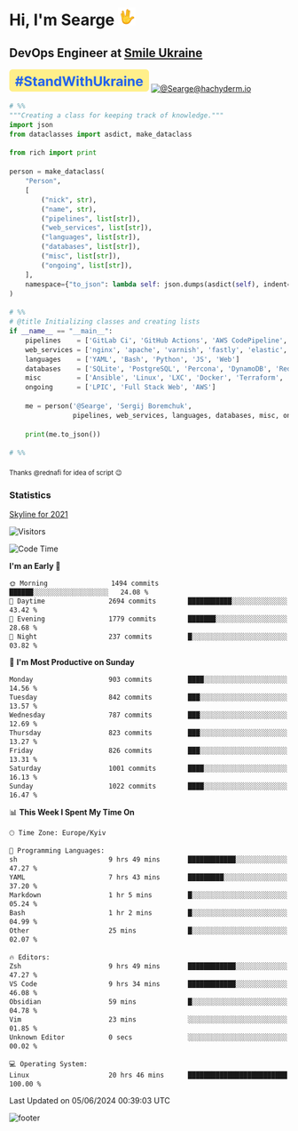 # Hi, I'm Searge <img src="images/vulcan.webp" style="display: inline-block; margin: 0; height: 2rem" alt="Vulcan salute" />

## DevOps Engineer at [Smile Ukraine](https://smile-ukraine.com/en)

[![Stand With Ukraine](https://raw.githubusercontent.com/vshymanskyy/StandWithUkraine/main/badges/StandWithUkraine.svg)](https://stand-with-ukraine.pp.ua)
<a rel="me" href="https://hachyderm.io/@Searge">![@Searge@hachyderm.io](https://img.shields.io/badge/-@Searge-%232B90D9?logo=mastodon&logoColor=white)</a>

```python
# %%
"""Creating a class for keeping track of knowledge."""
import json
from dataclasses import asdict, make_dataclass

from rich import print

person = make_dataclass(
    "Person",
    [
        ("nick", str),
        ("name", str),
        ("pipelines", list[str]),
        ("web_services", list[str]),
        ("languages", list[str]),
        ("databases", list[str]),
        ("misc", list[str]),
        ("ongoing", list[str]),
    ],
    namespace={"to_json": lambda self: json.dumps(asdict(self), indent=4)},
)

# %%
# @title Initializing classes and creating lists
if __name__ == "__main__":
    pipelines    = ['GitLab Ci', 'GitHub Actions', 'AWS CodePipeline', 'Jenkins']
    web_services = ['nginx', 'apache', 'varnish', 'fastly', 'elastic', 'solr']
    languages    = ['YAML', 'Bash', 'Python', 'JS', 'Web']
    databases    = ['SQLite', 'PostgreSQL', 'Percona', 'DynamoDB', 'Redis']
    misc         = ['Ansible', 'Linux', 'LXC', 'Docker', 'Terraform', 'AWS']
    ongoing      = ['LPIC', 'Full Stack Web', 'AWS']

    me = person('@Searge', 'Sergij Boremchuk',
                pipelines, web_services, languages, databases, misc, ongoing)

    print(me.to_json())

# %%

```

<sub>Thanks @rednafi for idea of script :wink:</sub>

### Statistics

[Skyline for 2021](https://skyline.github.com/Searge/2021)

![Visitors](https://komarev.com/ghpvc/?username=searge&label=Profile%20views&color=0e75b6&style=flat) 
<!--START_SECTION:waka-->
![Code Time](http://img.shields.io/badge/Code%20Time-2%2C562%20hrs%2052%20mins-blue)

**I'm an Early 🐤** 

```text
🌞 Morning                1494 commits        ██████░░░░░░░░░░░░░░░░░░░   24.08 % 
🌆 Daytime                2694 commits        ███████████░░░░░░░░░░░░░░   43.42 % 
🌃 Evening                1779 commits        ███████░░░░░░░░░░░░░░░░░░   28.68 % 
🌙 Night                  237 commits         █░░░░░░░░░░░░░░░░░░░░░░░░   03.82 % 
```
📅 **I'm Most Productive on Sunday** 

```text
Monday                   903 commits         ████░░░░░░░░░░░░░░░░░░░░░   14.56 % 
Tuesday                  842 commits         ███░░░░░░░░░░░░░░░░░░░░░░   13.57 % 
Wednesday                787 commits         ███░░░░░░░░░░░░░░░░░░░░░░   12.69 % 
Thursday                 823 commits         ███░░░░░░░░░░░░░░░░░░░░░░   13.27 % 
Friday                   826 commits         ███░░░░░░░░░░░░░░░░░░░░░░   13.31 % 
Saturday                 1001 commits        ████░░░░░░░░░░░░░░░░░░░░░   16.13 % 
Sunday                   1022 commits        ████░░░░░░░░░░░░░░░░░░░░░   16.47 % 
```


📊 **This Week I Spent My Time On** 

```text
🕑︎ Time Zone: Europe/Kyiv

💬 Programming Languages: 
sh                       9 hrs 49 mins       ████████████░░░░░░░░░░░░░   47.27 % 
YAML                     7 hrs 43 mins       █████████░░░░░░░░░░░░░░░░   37.20 % 
Markdown                 1 hr 5 mins         █░░░░░░░░░░░░░░░░░░░░░░░░   05.24 % 
Bash                     1 hr 2 mins         █░░░░░░░░░░░░░░░░░░░░░░░░   04.99 % 
Other                    25 mins             █░░░░░░░░░░░░░░░░░░░░░░░░   02.07 % 

🔥 Editors: 
Zsh                      9 hrs 49 mins       ████████████░░░░░░░░░░░░░   47.27 % 
VS Code                  9 hrs 34 mins       ████████████░░░░░░░░░░░░░   46.08 % 
Obsidian                 59 mins             █░░░░░░░░░░░░░░░░░░░░░░░░   04.78 % 
Vim                      23 mins             ░░░░░░░░░░░░░░░░░░░░░░░░░   01.85 % 
Unknown Editor           0 secs              ░░░░░░░░░░░░░░░░░░░░░░░░░   00.02 % 

💻 Operating System: 
Linux                    20 hrs 46 mins      █████████████████████████   100.00 % 
```


 Last Updated on 05/06/2024 00:39:03 UTC
<!--END_SECTION:waka-->

![footer](https://capsule-render.vercel.app/api?type=waving&color=gradient&customColorList=14,21&height=82&section=footer)
